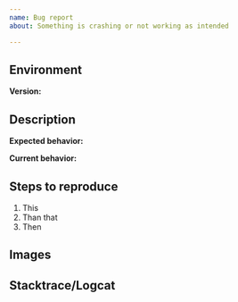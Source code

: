 ```yaml
---
name: Bug report
about: Something is crashing or not working as intended

---
```


## Environment

**Version:**  

## Description

**Expected behavior:**

**Current behavior:**

## Steps to reproduce

1. This
2. Than that
3. Then

## Images <!-- if available, else delete -->  

## Stacktrace/Logcat <!-- if available, else delete -->  
